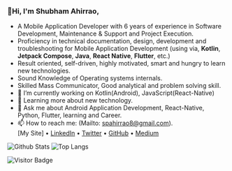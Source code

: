 ### 👋Hi,  I'm Shubham Ahirrao,

 
- A Mobile Application Developer with 6 years of experience in Software Development, Maintenance & Support and Project Execution.
- Proficiency in technical documentation, design, development and troubleshooting for Mobile Application Development (using via,  <b>Kotlin</b>, <b>Jetpack Compose</b>, <b>Java</b>, <b>React Native</b>, <b>Flutter</b>, etc.)
- Result oriented, self-driven, highly motivated, smart and hungry to learn new technologies.
- Sound Knowledge of Operating systems internals.
- Skilled Mass Communicator, Good analytical and problem solving skill.
- 🔭 I’m currently working on Kotlin(Android), JavaScript(React-Native)
- 🌱 Learning more about new technology.
- 💬 Ask me about Android Application Development, React-Native, Python, Flutter, learning and Career.
- 📫 How to reach me: (Mailto: spahirrao8@gmail.com).<br/>
[My Site] 
• [LinkedIn](https://www.linkedin.com/in/shubham-ahirrao-21b2ba166) • [Twitter](https://twitter.com/ahirrao_shubham) • [GitHub](https://github.com/AhirraoShubham) • [Medium](https://medium.com/@spahirrao8)

![Github Stats](https://github-readme-stats.vercel.app/api?username=AhirraoShubham&count_private=true&show_icons=true&include_all_commits=true)
![Top Langs](https://github-readme-stats.vercel.app/api/top-langs/?username=AhirraoShubham&layout=compact)

![Visitor Badge](https://visitor-badge.laobi.icu/badge?page_id=AhirraoShubham)
